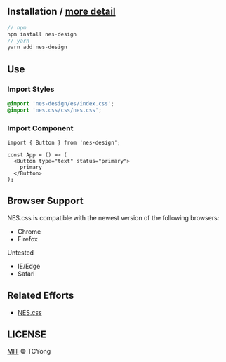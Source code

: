 ## Installation / [more detail](https://loo41.github.io/NES-design/install)

```js
// npm
npm install nes-design
// yarn
yarn add nes-design
```

## Use

### Import Styles

```css
@import 'nes-design/es/index.css';
@import 'nes.css/css/nes.css';
```

### Import Component

```tsx
import { Button } from 'nes-design';

const App = () => (
  <Button type="text" status="primary">
    primary
  </Button>
);
```

## Browser Support

NES.css is compatible with the newest version of the following browsers:

- Chrome
- Firefox

Untested

- IE/Edge
- Safari

## Related Efforts

- [NES.css](https://github.com/nostalgic-css/NES.css)

## LICENSE

[MIT](https://github.com/loo41/NES-design/blob/master/LICENSE) © TCYong
